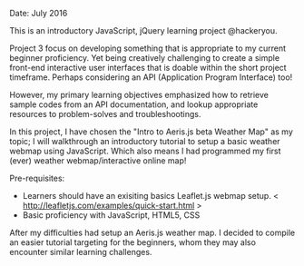 Date: July 2016

This is an introductory JavaScript, jQuery learning project @hackeryou.

Project 3 focus on developing something that is appropriate to my current beginner proficiency. Yet being creatively challenging to create a simple front-end interactive user interfaces that is doable within the short project timeframe. Perhaps considering an API (Application Program Interface) too! 

However, my primary learning objectives emphasized how to retrieve sample codes from an API documentation, and lookup appropriate resources to problem-solves and troubleshootings.  

In this project, I have chosen the "Intro to Aeris.js beta Weather Map" as my topic; I will walkthrough an introductory tutorial to setup a basic weather webmap using JavaScript. Which also means I had programmed my first (ever) weather webmap/interactive online map!  

Pre-requisites: 
- Learners should have an exisiting basics Leaflet.js webmap setup. 
< http://leafletjs.com/examples/quick-start.html >
- Basic proficiency with JavaScript, HTML5, CSS

After my difficulties had setup an Aeris.js weather map. I decided to compile an easier tutorial targeting for the beginners, whom they may also encounter similar learning challenges.
